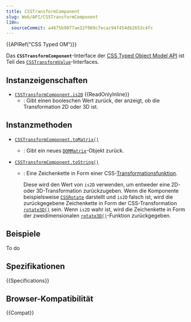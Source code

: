 ```yaml
---
title: CSSTransformComponent
slug: Web/API/CSSTransformComponent
l10n:
  sourceCommit: a4675b9077ae32f989c7ecac94f454db2653c4fc
---
```


{{APIRef("CSS Typed OM")}}

Das **`CSSTransformComponent`**-Interface der [CSS Typed Object Model API](/de/docs/Web/API/CSS_Object_Model) ist Teil des [`CSSTransformValue`](/de/docs/Web/API/CSSTransformValue)-Interfaces.

## Instanzeigenschaften

- [`CSSTransformComponent.is2D`](/de/docs/Web/API/CSSTransformComponent/is2D) {{ReadOnlyInline}}
  - : Gibt einen booleschen Wert zurück, der anzeigt, ob die Transformation 2D oder 3D ist.

## Instanzmethoden

- [`CSSTransformComponent.toMatrix()`](/de/docs/Web/API/CSSTransformComponent/toMatrix)
  - : Gibt ein neues [`DOMMatrix`](/de/docs/Web/API/DOMMatrix)-Objekt zurück.
- [`CSSTransformComponent.toString()`](/de/docs/Web/API/CSSTransformComponent/toString)

  - : Eine Zeichenkette in Form einer CSS-[Transformationsfunktion](/de/docs/Web/CSS/transform-function).

    Diese wird den Wert von `is2D` verwenden, um entweder eine 2D- oder 3D-Transformation zurückzugeben. Wenn die Komponente beispielsweise [`CSSRotate`](/de/docs/Web/API/CSSRotate) darstellt und `is2D` falsch ist, wird die zurückgegebene Zeichenkette in Form der CSS-Transformation [`rotate3D()`](/de/docs/Web/CSS/transform-function/rotate3d) sein. Wenn `is2D` wahr ist, wird die Zeichenkette in Form der zweidimensionalen [`rotate3D()`](/de/docs/Web/CSS/transform-function/rotate)-Funktion zurückgegeben.

## Beispiele

To do

## Spezifikationen

{{Specifications}}

## Browser-Kompatibilität

{{Compat}}
